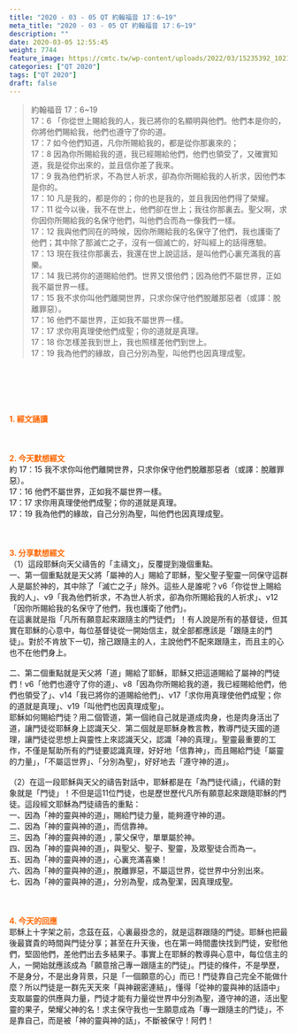 ```yaml
---
title: "2020 - 03 - 05 QT 約翰福音 17：6~19"
meta_title: "2020 - 03 - 05 QT 約翰福音 17：6~19"
description: ""
date: 2020-03-05 12:55:45
weight: 7744
feature_image: https://cmtc.tw/wp-content/uploads/2022/03/15235392_10211799862337740_180693556567566654_o-1.webp
categories: ["QT 2020"]
tags: ["QT 2020"]
draft: false
---
```


<blockquote>約翰福音 17：6~19<br />
17：6 「你從世上賜給我的人，我已將你的名顯明與他們。他們本是你的，你將他們賜給我，他們也遵守了你的道。<br />
17：7 如今他們知道，凡你所賜給我的，都是從你那裏來的；<br />
17：8 因為你所賜給我的道，我已經賜給他們，他們也領受了，又確實知道，我是從你出來的，並且信你差了我來。<br />
17：9 我為他們祈求，不為世人祈求，卻為你所賜給我的人祈求，因他們本是你的。<br />
17：10 凡是我的，都是你的；你的也是我的，並且我因他們得了榮耀。<br />
17：11 從今以後，我不在世上，他們卻在世上；我往你那裏去。聖父啊，求你因你所賜給我的名保守他們，叫他們合而為一像我們一樣。<br />
17：12 我與他們同在的時候，因你所賜給我的名保守了他們，我也護衛了他們；其中除了那滅亡之子，沒有一個滅亡的，好叫經上的話得應驗。<br />
17：13 現在我往你那裏去，我還在世上說這話，是叫他們心裏充滿我的喜樂。<br />
17：14 我已將你的道賜給他們。世界又恨他們；因為他們不屬世界，正如我不屬世界一樣。<br />
17：15 我不求你叫他們離開世界，只求你保守他們脫離那惡者（或譯：脫離罪惡）。<br />
17：16 他們不屬世界，正如我不屬世界一樣。<br />
17：17 求你用真理使他們成聖；你的道就是真理。<br />
17：18 你怎樣差我到世上，我也照樣差他們到世上。<br />
17：19 我為他們的緣故，自己分別為聖，叫他們也因真理成聖。</blockquote><br />
&nbsp;<br />
<br />
&nbsp;<br />
<br />
<span style="color: #ff6600;"><strong>1. </strong><strong>經文誦讀</strong></span><br />
<br />
<span style="color: #ff6600;"><strong> </strong></span><br />
<br />
<span style="color: #ff6600;"><strong>2. 今天默想</strong><strong>經文<br />
</strong></span>約 17：15 我不求你叫他們離開世界，只求你保守他們脫離那惡者（或譯：脫離罪惡）。<br />
17：16 他們不屬世界，正如我不屬世界一樣。<br />
17：17 求你用真理使他們成聖；你的道就是真理。<br />
17：19 我為他們的緣故，自己分別為聖，叫他們也因真理成聖。<br />
<br />
&nbsp;<br />
<br />
<span style="color: #ff6600;"><strong>3. 分享默想經文<br />
</strong></span>（1）這段耶穌向天父禱告的「主禱文」，反覆提到幾個重點。<br />
一、第一個重點就是天父將「屬神的人」賜給了耶穌，聖父聖子聖靈一同保守這群人是屬於神的，其中除了「滅亡之子」除外。這些人是誰呢？v6「你從世上賜給我的人」、v9「我為他們祈求，不為世人祈求，卻為你所賜給我的人祈求」、v12「因你所賜給我的名保守了他們，我也護衛了他們」。<br />
在這裏就是指「凡所有願意起來跟隨主的門徒們」！有人說是所有的基督徒，但其實在耶穌的心意中，每位基督徒從一開始信主，就全部都應該是「跟隨主的門徒」。對於不肯放下一切，捨己跟隨主的人，主說他們不配來跟隨主，而且主的心也不在他們身上。<br />
<br />
二、第二個重點就是天父將「道」賜給了耶穌，耶穌又把這道賜給了屬神的門徒們！v6「他們也遵守了你的道」、v8「因為你所賜給我的道，我已經賜給他們，他們也領受了」、v14「我已將你的道賜給他們」、v17「求你用真理使他們成聖；你的道就是真理」、v19「叫他們也因真理成聖」。<br />
耶穌如何賜給門徒？用二個管道，第一個祂自己就是道成肉身，也是肉身活出了道，讓門徒從耶穌身上認識天父．第二個就是耶穌身教言教，教導門徒天國的道理，讓門徒從思想上與靈性上來認識天父，認識「神的真理」。聖靈最重要的工作，不僅是幫助所有的門徒要認識真理，好好地「信靠神」，而且賜給門徒「屬靈的力量」，「不屬這世界」、「分別為聖」，好好地去「遵守神的道」。<br />
<br />
（2）在這一段耶穌與天父的禱告對話中，耶穌都是在「為門徒代禱」，代禱的對象就是「門徒」！不但是這11位門徒，也是歷世歷代凡所有願意起來跟隨耶穌的門徒。這段經文耶穌為門徒禱告的重點：<br />
一、因為「神的靈與神的道」，賜給門徒力量，能夠遵守神的道。<br />
二、因為「神的靈與神的道」，而信靠神。<br />
三、因為「神的靈與神的道」, 蒙父保守，單單屬於神。<br />
四、因為「神的靈與神的道」，與聖父、聖子、聖靈，及眾聖徒合而為一。<br />
五、因為「神的靈與神的道」，心裏充滿喜樂！<br />
六、因為「神的靈與神的道」，脫離罪惡，不屬這世界，從世界中分別出來。<br />
七、因為「神的靈與神的道」，分別為聖，成為聖潔，因真理成聖。<br />
<br />
&nbsp;<br />
<br />
<span style="color: #ff6600;"><strong>4. 今天的回應<br />
</strong></span>耶穌上十字架之前，念茲在茲，心裏最掛念的，就是這群跟隨的門徒。耶穌也把最後最寶貴的時間與門徒分享；甚至在升天後，也在第一時間盡快找到門徒，安慰他們，堅固他們，差他們出去多結果子。事實上在耶穌的教導與心意中，每位信主的人，一開始就應該成為「願意捨己專一跟隨主的門徒」。門徒的條件，不是學歷，不是身分，不是出身背景，只是「一個願意的心」而已！門徒靠自己完全不能做什麼？所以門徒是一群先天天來「與神親密連結」，懂得「從神的靈與神的話語中」支取屬靈的供應與力量，門徒才能有力量從世界中分別為聖，遵守神的道，活出聖靈的果子，榮耀父神的名！求主保守我也一生願意成為「專一跟隨主的門徒」，不是靠自己，而是被「神的靈與神的話」，不斷被保守！阿們！<br />
<br />
&nbsp;
        